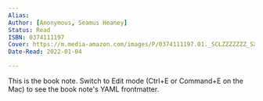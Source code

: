 ```yaml
---
Alias:
Author: [Anonymous, Seamus Heaney]
Status: Read
ISBN: 0374111197
Cover: https://m.media-amazon.com/images/P/0374111197.01._SCLZZZZZZZ_SX500_.jpg
Date-Read: 2022-01-04

---
```


This is the book note. Switch to Edit mode (Ctrl+E or Command+E on the Mac) to see the book note's YAML frontmatter.